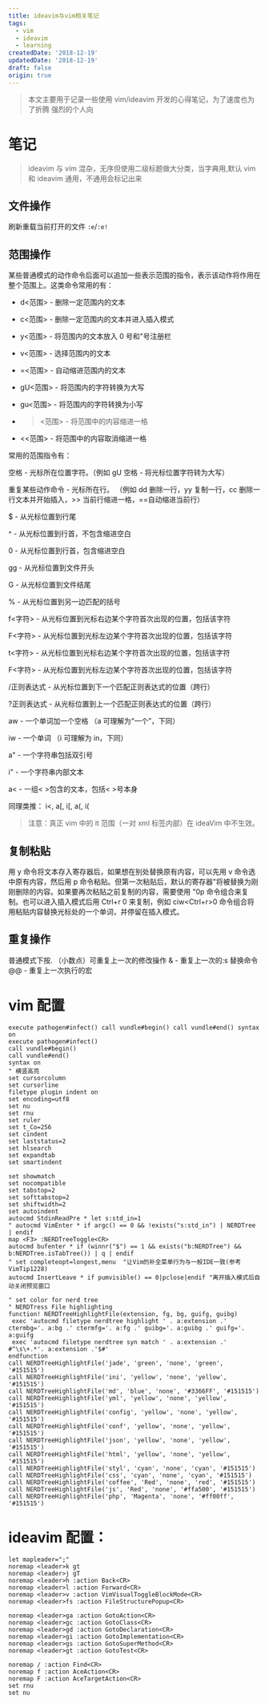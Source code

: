 ```yaml
---
title: ideavim与vim相关笔记
tags:
  - vim
  - ideavim
  - learning
createdDate: '2018-12-19'
updatedDate: '2018-12-19'
draft: false
origin: true
---
```


> 本文主要用于记录一些使用 vim/ideavim 开发的心得笔记，为了速度也为了折腾
> 强烈的个人向

# 笔记

> ideavim 与 vim 混杂，无序但使用二级标题做大分类，当字典用,默认 vim 和 ideavim 通用，不通用会标记出来

## 文件操作

刷新重载当前打开的文件 `:e`/`:e!`

## 范围操作

某些普通模式的动作命令后面可以追加一些表示范围的指令，表示该动作将作用在整个范围上。这类命令常用的有：

- d<范围> - 删除一定范围内的文本

- c<范围> - 删除一定范围内的文本并进入插入模式

- y<范围> - 将范围内的文本放入 0 号和"号注册栏

- v<范围> - 选择范围内的文本

- =<范围> - 自动缩进范围内的文本

- gU<范围> - 将范围内的字符转换为大写

- gu<范围> - 将范围内的字符转换为小写

- > <范围> - 将范围中的内容缩进一格

- <<范围> - 将范围中的内容取消缩进一格

常用的范围指令有：

空格 - 光标所在位置字符。（例如 gU 空格 - 将光标位置字符转为大写）

重复某些动作命令 - 光标所在行。 （例如 dd 删除一行，yy 复制一行，cc 删除一行文本并开始插入，>> 当前行缩进一格，==自动缩进当前行）

\$ - 从光标位置到行尾

^ - 从光标位置到行首，不包含缩进空白

0 - 从光标位置到行首，包含缩进空白

gg - 从光标位置到文件开头

G - 从光标位置到文件结尾

% - 从光标位置到另一边匹配的括号

f<字符> - 从光标位置到光标右边某个字符首次出现的位置，包括该字符

F<字符> - 从光标位置到光标左边某个字符首次出现的位置，包括该字符

t<字符> - 从光标位置到光标右边某个字符首次出现的位置，包括该字符

F<字符> - 从光标位置到光标左边某个字符首次出现的位置，包括该字符

/正则表达式 - 从光标位置到下一个匹配正则表达式的位置（跨行）

?正则表达式 - 从光标位置到上一个匹配正则表达式的位置（跨行）

aw - 一个单词加一个空格 （a 可理解为“一个”，下同）

iw - 一个单词 （i 可理解为 in，下同）

a" - 一个字符串包括双引号

i" - 一个字符串内部文本

a< - 一组< >包含的文本，包括< >号本身

同理类推： i<, a[, i[, a(, i(

> 注意：真正 vim 中的 it 范围（一对 xml 标签内部）在 ideaVim 中不生效。

## 复制粘贴

用 y 命令将文本存入寄存器后，如果想在别处替换原有内容，可以先用 v 命令选中原有内容，然后用 p 命令粘贴。但第一次粘贴后，默认的寄存器"将被替换为刚刚删除的内容。如果要再次粘贴之前复制的内容，需要使用 "0p 命令组合来复制。也可以进入插入模式后用 Ctrl+r 0 来复制，例如 ciw<Ctrl+r>0 命令组合将用粘贴内容替换光标处的一个单词，并停留在插入模式。

## 重复操作

普通模式下按. （小数点）可重复上一次的修改操作
& - 重复上一次的:s 替换命令
@@ - 重复上一次执行的宏

# vim 配置

```
execute pathogen#infect() call vundle#begin() call vundle#end() syntax on
execute pathogen#infect()
call vundle#begin()
call vundle#end()
syntax on
" 横竖高亮
set cursorcolumn
set cursorline
filetype plugin indent on
set encoding=utf8
set nu
set rnu
set ruler
set t_Co=256
set cindent
set laststatus=2
set hlsearch
set expandtab
set smartindent

set showmatch
set nocompatible
set tabstop=2
set softtabstop=2
set shiftwidth=2
set autoindent
autocmd StdinReadPre * let s:std_in=1
" autocmd VimEnter * if argc() == 0 && !exists("s:std_in") | NERDTree | endif
map <F3> :NERDTreeToggle<CR>
autocmd bufenter * if (winnr("$") == 1 && exists("b:NERDTree") && b:NERDTree.isTabTree()) | q | endif
" set completeopt=longest,menu	"让Vim的补全菜单行为与一般IDE一致(参考VimTip1228)
autocmd InsertLeave * if pumvisible() == 0|pclose|endif	"离开插入模式后自动关闭预览窗口

" set color for nerd tree
" NERDTress File highlighting
function! NERDTreeHighlightFile(extension, fg, bg, guifg, guibg)
 exec 'autocmd filetype nerdtree highlight ' . a:extension .' ctermbg='. a:bg .' ctermfg='. a:fg .' guibg='. a:guibg .' guifg='. a:guifg
 exec 'autocmd filetype nerdtree syn match ' . a:extension .' #^\s\+.*'. a:extension .'$#'
endfunction
call NERDTreeHighlightFile('jade', 'green', 'none', 'green', '#151515')
call NERDTreeHighlightFile('ini', 'yellow', 'none', 'yellow', '#151515')
call NERDTreeHighlightFile('md', 'blue', 'none', '#3366FF', '#151515')
call NERDTreeHighlightFile('yml', 'yellow', 'none', 'yellow', '#151515')
call NERDTreeHighlightFile('config', 'yellow', 'none', 'yellow', '#151515')
call NERDTreeHighlightFile('conf', 'yellow', 'none', 'yellow', '#151515')
call NERDTreeHighlightFile('json', 'yellow', 'none', 'yellow', '#151515')
call NERDTreeHighlightFile('html', 'yellow', 'none', 'yellow', '#151515')
call NERDTreeHighlightFile('styl', 'cyan', 'none', 'cyan', '#151515')
call NERDTreeHighlightFile('css', 'cyan', 'none', 'cyan', '#151515')
call NERDTreeHighlightFile('coffee', 'Red', 'none', 'red', '#151515')
call NERDTreeHighlightFile('js', 'Red', 'none', '#ffa500', '#151515')
call NERDTreeHighlightFile('php', 'Magenta', 'none', '#ff00ff', '#151515')

```

# ideavim 配置：

```
let mapleader=";"
noremap <leader>k gt
noremap <leader>j gT
noremap <leader>h :action Back<CR>
noremap <leader>l :action Forward<CR>
noremap <leader>v :action VimVisualToggleBlockMode<CR>
noremap <leader>fs :action FileStructurePopup<CR>

noremap <leader>ga :action GotoAction<CR>
noremap <leader>gc :action GotoClass<CR>
noremap <leader>gd :action GotoDeclaration<CR>
noremap <leader>gi :action GotoImplementation<CR>
noremap <leader>gs :action GotoSuperMethod<CR>
noremap <leader>gt :action GotoTest<CR>

noremap / :action Find<CR>
noremap f :action AceAction<CR>
noremap F :action AceTargetAction<CR>
set rnu
set nu
```
